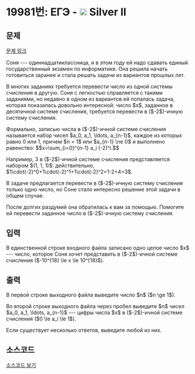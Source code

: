 # 19981번: ЕГЭ - <img src="https://static.solved.ac/tier_small/9.svg" style="height:20px" /> Silver II

<!-- performance -->

<!-- 문제 제출 후 깃허브에 푸시를 했을 때 제출한 코드의 성능이 입력될 공간입니다.-->

<!-- end -->

## 문제

[문제 링크](https://boj.kr/19981)


<p>Соня --- одиннадцатиклассница, и в этом году ей надо сдавать единый государственный экзамен по информатике. Она решила начать готовиться заранее и стала решать задачи из вариантов прошлых лет.&nbsp;</p>

<p>В многих заданиях требуется перевести число из одной системы счисления в другую. Соня с легкостью справляется с такими заданиями, но недавно в одном из вариантов ей попалась задача, которая показалась довольно интересной: число $x$, заданное в десятичной системе счисления, требуется перевести в ($-2$)-ичную систему счисления.&nbsp;</p>

<p>Формально, записью числа в ($-2$)-ичной системе счисления называется набор чисел $a_0, a_1, \ldots, a_{n-1}$, каждое из которых равно 0 или 1, причем $n = 1$ или $a_{n-1} \ne 0$ и выполнено равенство: $$x=\sum_{i=0}^{n-1} a_i (-2)^i.$$</p>

<p>Например, 3 в ($-2$)-ичной системе счисления представляется набором $(1, 1, 1)$: действительно, $1\cdot(-2)^0+1\cdot(-2)^1+1\cdot(-2)^2=1-2+4=3$.</p>

<p>В задаче предлагается перевести в ($-2$)-ичную систему счисления только одно число, но Соне стало интересно решение этой задачи в общем случае.</p>

<p>После долгих раздумий она обратилась к вам за помощью. Помогите ей перевести заданное число в ($-2$)-ичную систему счисления.</p>



## 입력


<p>В единственной строке входного файла записано одно целое число $x$ --- число, которое Соня хочет представить в ($-2$)-ичной системе счисления ($-10^{18} \le x \le 10^{18}$).</p>



## 출력


<p>В первой строке выходного файла выведите число $n$ ($n \ge 1$).</p>

<p>Во второй строке выходного файла через пробел выведите $n$ чисел $a_0, a_1, \ldots, a_{n-1}$ --- цифры числа $x$ в ($-2$)-ичной системе счисления ($0 \le a_i \le 1$).</p>

<p>Если существует несколько ответов, выведите любой из них.</p>



## 소스코드

[소스코드 보기](ЕГЭ.cpp)